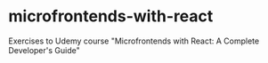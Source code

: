# microfrontends-with-react
Exercises to Udemy course "Microfrontends with React: A Complete Developer's Guide"

